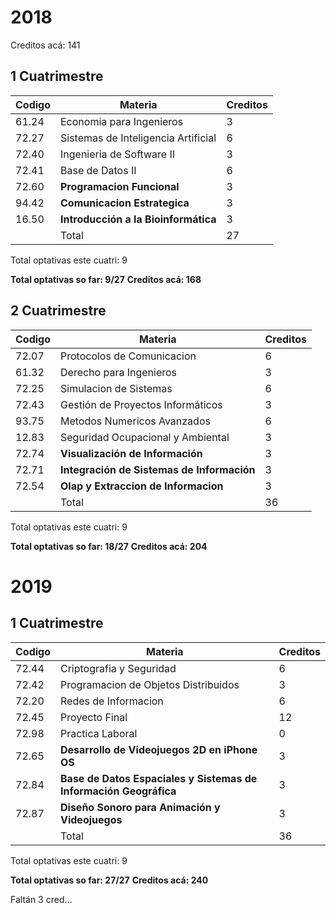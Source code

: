# 2018

Creditos acá: 141

## 1 Cuatrimestre
|Codigo| Materia| Creditos
|------|--------|---------|
|61.24| Economia para Ingenieros| 3|
|72.27| Sistemas de Inteligencia Artificial| 6|
|72.40| Ingenieria de Software II| 3|
|72.41| Base de Datos II| 6|
|72.60| **Programacion Funcional** | 3 |
|94.42| **Comunicacion Estrategica** | 3 |
|16.50| **Introducción a la Bioinformática** | 3 |
||Total| 27|

Total optativas este cuatri: 9

**Total optativas so far: 9/27**
**Creditos acá: 168**

## 2 Cuatrimestre
|Codigo| Materia| Creditos
|------|--------|---------|
|72.07| Protocolos de Comunicacion |6|
|61.32| Derecho para Ingenieros	|3|
|72.25| Simulacion de Sistemas |6|
|72.43| Gestión de Proyectos Informáticos	|3|
|93.75| Metodos Numericos Avanzados	|6|
|12.83| Seguridad Ocupacional y Ambiental	|3|
|72.74| **Visualización de Información** |3|
|72.71| **Integración de Sistemas de Información** |3|
|72.54| **Olap y Extraccion de Informacion** |3|
||Total| 36||

Total optativas este cuatri: 9

**Total optativas so far: 18/27**
**Creditos acá: 204**

# 2019

## 1 Cuatrimestre
|Codigo| Materia| Creditos
|------|--------|---------|
| 72.44 |Criptografia y Seguridad	|6|
| 72.42 |Programacion de Objetos Distribuidos |3|
| 72.20 |Redes de Informacion	|6|
| 72.45 |Proyecto Final |12|
| 72.98 |Practica Laboral |	0 |
| 72.65 | **Desarrollo de Videojuegos 2D en iPhone OS** |3|
| 72.84 | **Base de Datos Espaciales y Sistemas de Información Geográfica**	|3|
| 72.87 | **Diseño Sonoro para Animación y Videojuegos** |3|
||Total| 36||

Total optativas este cuatri: 9

**Total optativas so far: 27/27**
**Creditos acá: 240**

Faltán 3 cred...
